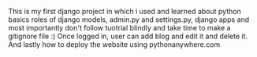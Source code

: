 This is my first django project in which i used and learned about python basics roles of django models, admin.py and settings.py, django apps and most importantly don't follow tuotrial blindly and take time to make a gitignore file :)
Once logged in, user can add blog and edit it and delete it.
And lastly how to deploy the website using pythonanywhere.com
